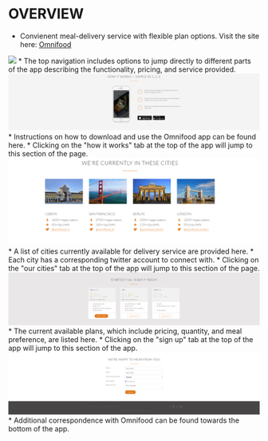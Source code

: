 # OVERVIEW

* Convienent meal-delivery service with flexible plan options.
  Visit the site here: <a href="https://omnifood-nick-parsley.netlify.app/">Omnifood</a>

<img src='/resources/img/nav1.PNG'>
* The top navigation includes options to jump directly to different parts of the app describing the functionality, pricing, and service provided.

<img src='/resources/img/omni-works.PNG'>
* Instructions on how to download and use the Omnifood app can be found here.
* Clicking on the "how it works" tab at the top of the app will jump to this section of the page.

<img src='/resources/img/omni-cities.PNG'>
* A list of cities currently available for delivery service are provided here.
* Each city has a corresponding twitter account to connect with.
* Clicking on the "our cities" tab at the top of the app will jump to this section of the page.

<img src='/resources/img/omni-sign-up.PNG'>
* The current available plans, which include pricing, quantity, and meal preference, are listed here.
* Clicking on the "sign up" tab at the top of the app will jump to this section of the app.

<img src='/resources/img/omni-footer.PNG'>
* Additional correspondence with Omnifood can be found towards the bottom of the app.